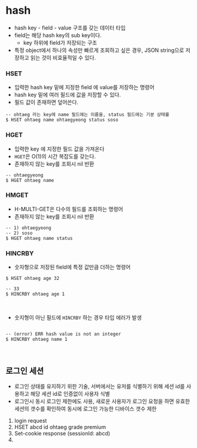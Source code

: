# hash
- hash key - field - value 구조를 갖는 데이터 타입
- field는 해당 hash key의 sub key이다.
  - key 하위에 field가 저장되는 구조
- 특정 object에서 하나의 속성만 빠르게 조회하고 싶은 경우, JSON string으로 저장하고 읽는 것이 비효율적일 수 있다.

### HSET
- 입력한 hash key 밑에 지정한 field 에 value를 저장하는 명령어
- hash key 밑에 여러 필드에 값을 저장할 수 있다.
- 필드 값이 존재하면 덮어쓴다.

```redis
-- ohtaeg 라는 key에 name 필드에는 이름을, status 필드에는 기분 상태를
$ HSET ohtaeg name ohtaegyeong status soso
```

### HGET
- 입력한 key 에 지정한 필드 값을 가져온다
- `HGET`은 O(1)의 시간 복잡도를 갖는다.
- 존재하지 않는 key를 조회시 nil 반환
```redis
-- ohtaegyeong
$ HGET ohtaeg name
```


### HMGET
- H-MULTI-GET은 다수의 필드를 조회하는 명령어
- 존재하지 않는 key를 조회시 nil 반환
```redis
-- 1) ohtaegyeong
-- 2) soso
$ HGET ohtaeg name status
```
### HINCRBY
- 숫자형으로 저장된 field에 특정 값만큼 더하는 명령어
```redis
$ HSET ohtaeg age 32

-- 33
$ HINCRBY ohtaeg age 1
```

<br>

- 숫지형이 아닌 필드에 `HINCRBY` 하는 경우 타입 에러가 발생
```redis

-- (error) ERR hash value is not an integer
$ HINCRBY ohtaeg name 1
```

<br>

## 로그인 세션
- 로그인 상태를 유지하기 위한 기술, 서버에서는 유저를 식별하기 위해 세션 id를 사용하고 해당 세션 id로 인증없이 사용자 식별
- 로그인시 동시 로그인 제한에도 사용, 새로운 사용자가 로그인 요청을 하면 유효한 세션의 갯수를 확인하여 동시에 로그인 가능한 디바이스 갯수 제한

1. login request
2. HSET abcd id ohtaeg grade premium
3. Set-cookie response (sessionId: abcd)
4. 

